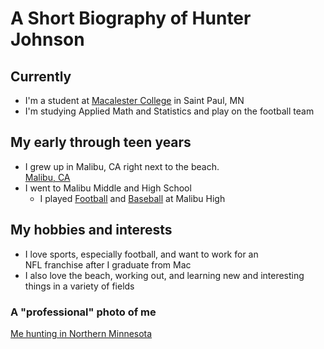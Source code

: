 A Short Biography of Hunter Johnson
============

## Currently


* I'm a student at [Macalester College](http://www.macalester.edu/) in Saint Paul, MN
* I'm studying Applied Math and Statistics and play on the football team


## My early through teen years                

* I grew up in Malibu, CA right next to the beach.  
[Malibu, CA](http://www.24hourcaregivers.net/uploads/9/7/8/4/9784892/1800682_orig.png)
* I went to Malibu Middle and High School 
  * I played [Football](http://sphotos-a.xx.fbcdn.net/hphotos-ash4/308655_10150342109676022_648160681_n.jpg) and [Baseball](http://sphotos-b.xx.fbcdn.net/hphotos-frc3/554385_10150925616892629_1159827977_n.jpg) at Malibu High



## My hobbies and interests

* I love sports, especially football, and want to work for an   
NFL franchise after I graduate from Mac
* I also love the beach, working out, and learning
new and interesting things in a variety of fields




### A "professional" photo of me
[Me hunting in Northern Minnesota](http://sphotos-d.ak.fbcdn.net/hphotos-ak-prn1/62619_10201004177212597_1421564229_n.jpg)


